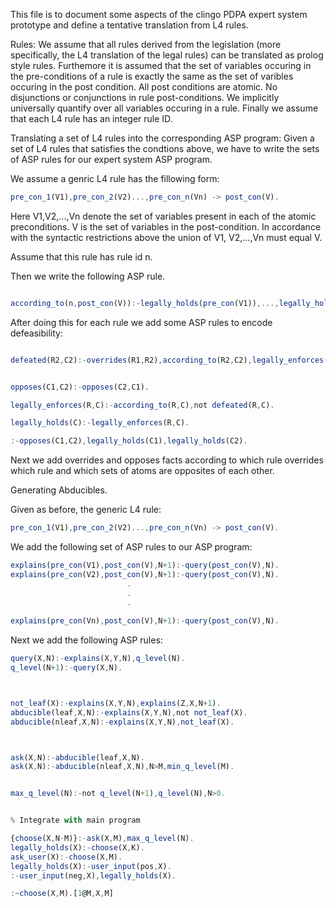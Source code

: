 This file is to document some aspects of the clingo PDPA expert system prototype and define a tentative translation from L4 rules.

Rules:
We assume that all rules derived from the legislation (more specifically, the L4 translation of the legal rules) can be translated as prolog style rules. Furthemore it is assumed that the set of variables occuring in the pre-conditions of a rule is exactly the same as the set of varibles occuring in the post condition. All post conditions are atomic. No disjunctions or conjunctions in rule post-conditions. We implicitly universally quantify over all variables occuring in a rule. Finally we assume that each L4 rule has an integer rule ID.

Translating a set of L4 rules into the corresponding ASP program:
Given a set of L4 rules that satisfies the condtions above, we have to write the sets of ASP rules for our expert system ASP program.

We assume a genric L4 rule has the fillowing form:
```javascript
pre_con_1(V1),pre_con_2(V2)...,pre_con_n(Vn) -> post_con(V).
```
Here V1,V2,...,Vn denote the set of variables present in each of the atomic preconditions. V is the set of variables in the post-condition. In accordance with the syntactic restrictions above the union of V1, V2,...,Vn  must equal V. 

Assume that this rule has rule id n.

Then we write the following ASP rule.

```javascript

according_to(n,post_con(V)):-legally_holds(pre_con(V1)),...,legally_holds(pre_con(Vn)).
```

After doing this for each rule we add some ASP rules to encode defeasibility:

```javascript

defeated(R2,C2):-overrides(R1,R2),according_to(R2,C2),legally_enforces(R1,C1),opposes(C1,C2).


opposes(C1,C2):-opposes(C2,C1).

legally_enforces(R,C):-according_to(R,C),not defeated(R,C).

legally_holds(C):-legally_enforces(R,C).

:-opposes(C1,C2),legally_holds(C1),legally_holds(C2).
```
Next we add overrides and opposes facts according to which rule overrides which rule and which sets of atoms are opposites of each other.

Generating Abducibles.

Given as before, the generic L4 rule:
```javascript
pre_con_1(V1),pre_con_2(V2)...,pre_con_n(Vn) -> post_con(V).
```
We add the following set of ASP rules to our ASP program:
```javascript
explains(pre_con(V1),post_con(V),N+1):-query(post_con(V),N).
explains(pre_con(V2),post_con(V),N+1):-query(post_con(V),N).
                          .
                          .
                          .
                          
explains(pre_con(Vn),post_con(V),N+1):-query(post_con(V),N).

```

Next we add the following ASP rules:
```javascript
query(X,N):-explains(X,Y,N),q_level(N).
q_level(N+1):-query(X,N).



not_leaf(X):-explains(X,Y,N),explains(Z,X,N+1).
abducible(leaf,X,N):-explains(X,Y,N),not not_leaf(X).
abducible(nleaf,X,N):-explains(X,Y,N),not_leaf(X).



ask(X,N):-abducible(leaf,X,N).
ask(X,N):-abducible(nleaf,X,N),N>M,min_q_level(M).


max_q_level(N):-not q_level(N+1),q_level(N),N>0.


% Integrate with main program

{choose(X,N-M)}:-ask(X,M),max_q_level(N).
legally_holds(X):-choose(X,K).
ask_user(X):-choose(X,M).
legally_holds(X):-user_input(pos,X).
:-user_input(neg,X),legally_holds(X).

:~choose(X,M).[1@M,X,M]
```









